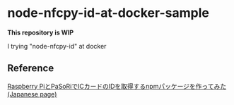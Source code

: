 # node-nfcpy-id-at-docker-sample

**This repository is WIP**

I trying "node-nfcpy-id" at docker



## Reference

[Raspberry PiとPaSoRiでICカードのIDを取得するnpmパッケージを作ってみた(Japanese page)](https://qiita.com/mascii/items/ec79ad5a7026f771d181)